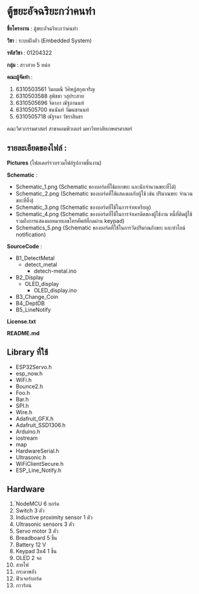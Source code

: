 # ตู้ขยะอัจฉริยะกว่าคนทำ

**ชื่อโครงงาน** : ตู้ขยะอัจฉริยะกว่าคนทำ

**วิชา** : ระบบฝังตัว (Embedded System) 

**รหัสวิชา** : 01204322

**กลุ่ม** : สาวสวย 5 หน่อ

**คณะผู้จัดทำ** :
1. 6310503561 วิมลมณี วิศิษฎ์สกุลเจริญ
2. 6310503588 สุพิชชา วสุประสาท
3. 6310505696 จิดาภา ณัฐภานนท์
4. 6310505700 ชนนันท์ วัฒนชานนท์
5. 6310505718 ณัฐรดา วัชราสินธร

คณะวิศวกรรมศาสตร์ สาขาคอมพิวเตอร์ มหาวิทยาลัยเกษตรศาสตร์

## รายละเอียดของไฟล์ :
**Pictures** (โฟลเดอร์รวบรวมไฟล์รูปภาพชิ้นงาน)

**Schematic** :
- Schematic_1.png (Schematic ของบอร์ดที่ใช้แยกขยะ และนับจำนวนขยะที่ได้)
- Schematic_2.png (Schematic ของบอร์ดที่ใช้แสดงผลกับผู้ใช้ เช่น ปริมาณขยะ จำนวนขยะที่ทิ้ง)
- Schematic_3.png (Schematic ของบอร์ดที่ใช้ในการจ่ายเหรียญ)
- Schematic_4.png (Schematic ของบอร์ดที่ใช้ในการจำเครดิตของผู้ใช้งาน หนี้ที่ติดผู้ใช้ รวมถึงการแสดงผลหมายเลขโทรศัพท์ที่กดผ่าน keypad)
- Schematics_5.png (Schematic ของบอร์ดที่ใช้ในการวัดปริมาณถังขยะ และทำไลน์ notification)

**SourceCode** :
- B1_DetectMetal
  - detect_metal
    - detech-metal.ino
- B2_Display
  - OLED_display
    - OLED_display.ino
- B3_Change_Coin
- B4_DeptDB
- B5_LineNotify

**License.txt**

**README.md**		

## Library ที่ใช้
- ESP32Servo.h
- esp_now.h
- WiFi.h
- Bounce2.h
- Foo.h
- Bar.h
- SPI.h
- Wire.h
- Adafruit_GFX.h
- Adafruit_SSD1306.h
- Arduino.h
- iostream
- map
- HardwareSerial.h
- Ultrasonic.h
- WiFiClientSecure.h
- ESP_Line_Notify.h


## Hardware
1. ์NodeMCU 6 บอร์ด
2. Switch 3 ตัว
3. Inductive proximity sensor 1 ตัว
4. Ultrasonic sensors 3 ตัว
5. Servo motor 3 ตัว
6. Breadboard 5 ชิ้น
7. Battery 12 V
8. Keypad 3x4 1 ชิ้น
9. OLED 2 จอ
10. สายไฟ
11. กระดาษลัง
12. ฟิวเจอร์บอร์ด
13. กาวร้อน
